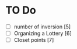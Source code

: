 # TO Do 

- [ ] number of inversion  [5]
- [ ] Organizing a Lottery [6]
- [ ] Closet points        [7]
